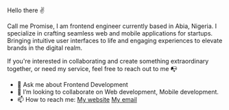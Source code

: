 Hello there ✌️

Call me Promise, I am frontend engineer currently based in Abia, Nigeria. I specialize in crafting seamless web and mobile applications for startups. Bringing intuitive user interfaces to life and engaging experiences to elevate brands in the digital realm.

If you're interested in collaborating and create something extraordinary together, or need my service, feel free to reach out to me 📭

- 💬 Ask me about Frontend Development
- 👯 I’m looking to collaborate on Web development, Mobile development.
- 📫 How to reach me: <a href="https://www.promiseonuoha.com.ng">My website</a>    <a href="mailto:pebuka351@gmail.com">My email</a>
